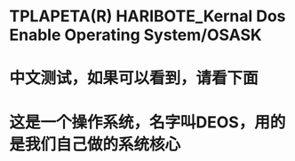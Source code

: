 # TPLAPETA(R) HARIBOTE_Kernal Dos Enable Operating System/OSASK
# 中文测试，如果可以看到，请看下面
# 这是一个操作系统，名字叫DEOS，用的是我们自己做的系统核心

